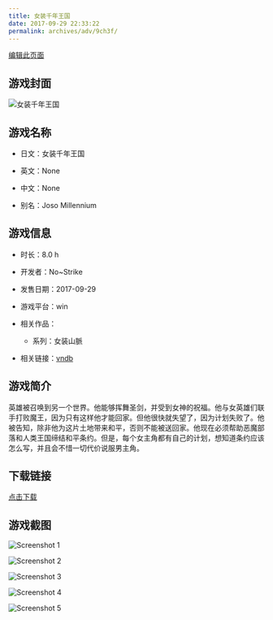 ```yaml
---
title: 女装千年王国
date: 2017-09-29 22:33:22
permalink: archives/adv/9ch3f/
---
```

[编辑此页面](https://github.com/ACG-3/ADV3-source/blob/main/source/_posts/%E5%A5%B3%E8%A3%85%E5%8D%83%E5%B9%B4%E7%8E%8B%E5%9B%BD.md)

## 游戏封面

![女装千年王国](https://pan.timero.xyz/d/onedrive/img_lib_001/%E5%A5%B3%E8%A3%85%E5%8D%83%E5%B9%B4%E7%8E%8B%E5%9B%BD_cover.avif)


## 游戏名称

- 日文：女装千年王国
- 英文：None
- 中文：None

- 别名：Joso Millennium


## 游戏信息

- 时长：8.0 h
- 开发者：No~Strike
- 发售日期：2017-09-29
- 游戏平台：win
- 相关作品：
   - 系列：女装山脈

- 相关链接：[vndb](https://vndb.org/v21170)


## 游戏简介

英雄被召唤到另一个世界。他能够挥舞圣剑，并受到女神的祝福。他与女英雄们联手打败魔王，因为只有这样他才能回家。但他很快就失望了，因为计划失败了。他被告知，除非他为这片土地带来和平，否则不能被送回家。他现在必须帮助恶魔部落和人类王国缔结和平条约。但是，每个女主角都有自己的计划，想知道条约应该怎么写，并且会不惜一切代价说服男主角。


## 下载链接

[点击下载](https://pan.timero.xyz/onedrive/adv_lib_001/%E5%A5%B3%E8%A3%85%E5%8D%83%E5%B9%B4%E7%8E%8B%E5%9B%BD)


## 游戏截图


![Screenshot 1](https://pan.timero.xyz/d/onedrive/img_lib_001/%E5%A5%B3%E8%A3%85%E5%8D%83%E5%B9%B4%E7%8E%8B%E5%9B%BD_Screenshot_1.avif)

![Screenshot 2](https://pan.timero.xyz/d/onedrive/img_lib_001/%E5%A5%B3%E8%A3%85%E5%8D%83%E5%B9%B4%E7%8E%8B%E5%9B%BD_Screenshot_2.avif)

![Screenshot 3](https://pan.timero.xyz/d/onedrive/img_lib_001/%E5%A5%B3%E8%A3%85%E5%8D%83%E5%B9%B4%E7%8E%8B%E5%9B%BD_Screenshot_3.avif)

![Screenshot 4](https://pan.timero.xyz/d/onedrive/img_lib_001/%E5%A5%B3%E8%A3%85%E5%8D%83%E5%B9%B4%E7%8E%8B%E5%9B%BD_Screenshot_4.avif)

![Screenshot 5](https://pan.timero.xyz/d/onedrive/img_lib_001/%E5%A5%B3%E8%A3%85%E5%8D%83%E5%B9%B4%E7%8E%8B%E5%9B%BD_Screenshot_5.avif)

